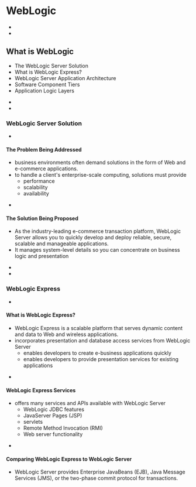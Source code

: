 # WebLogic

-
-
## What is WebLogic
* The WebLogic Server Solution
* What is WebLogic Express?
* WebLogic Server Application Architecture
* Software Component Tiers
* Application Logic Layers






-
-
### WebLogic Server Solution


-
#### The Problem Being Addressed
* business environments often demand solutions in the form of Web and e-commerce applications.
* to handle a client's enterprise-scale computing, solutions must provide
    * performance
    * scalability
    * availability

-
#### The Solution Being Proposed
* As the industry-leading e-commerce transaction platform, WebLogic Server allows you to quickly develop and deploy reliable, secure, scalable and manageable applications.
* It manages system-level details so you can concentrate on business logic and presentation








-
-
### WebLogic Express


-
#### What is WebLogic Express?
* WebLogic Express is a scalable platform that serves dynamic content and data to Web and wireless applications.
* incorporates presentation and database access services from WebLogic Server
  * enables developers to create e-business applications quickly
  * enables developers to provide presentation services for existing applications



-
#### WebLogic Express Services
* offers many services and APIs available with WebLogic Server
  * WebLogic JDBC features
  * JavaServer Pages (JSP)
  * servlets
  * Remote Method Invocation (RMI)
  * Web server functionality



-
#### Comparing WebLogic Express to WebLogic Server
* WebLogic Server provides Enterprise JavaBeans (EJB), Java Message Services (JMS), or the two-phase commit protocol for transactions.




